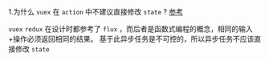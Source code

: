 1.为什么 `vuex` 在 `action` 中不建议直接修改 `state` ? [参考](https://www.zhihu.com/question/48759748/answer/112823337)

`vuex` `redux` 在设计时都参考了 `flux` ，而后者是函数式编程的概念，相同的输入+操作必须返回相同的结果。
基于此异步任务是不可控的，所以异步任务不应该直接修改 `state`
